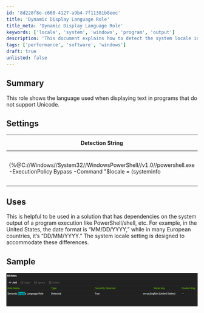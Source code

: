 ```yaml
---
id: '8d228f8e-c660-4127-a9b4-7f11381b8eec'
title: 'Dynamic Display Language Role'
title_meta: 'Dynamic Display Language Role'
keywords: ['locale', 'system', 'windows', 'program', 'output']
description: 'This document explains how to detect the system locale in Windows environments using a detection string. It highlights the importance of understanding locale settings for applications that depend on system outputs, particularly in scenarios where date formats and language settings vary by region.'
tags: ['performance', 'software', 'windows']
draft: true
unlisted: false
---
```


## Summary

This role shows the language used when displaying text in programs that do not support Unicode.

## Settings

| Detection String                                                                                                                                                                            | Comparator | Result                             | Applicable OS |
|---------------------------------------------------------------------------------------------------------------------------------------------------------------------------------------------|------------|------------------------------------|----------------|
| \{%@C://Windows//System32//WindowsPowerShell//v1.0//powershell.exe -ExecutionPolicy Bypass -Command "$locale = (systeminfo | findstr /B /C:'System Locale') -replace 'System Locale:',''; $locale.trim()"@%} | Exists     | en-us;English (United States)      | Windows        |

## Uses

This is helpful to be used in a solution that has dependencies on the system output of a program execution like PowerShell/shell, etc. For example, in the United States, the date format is “MM/DD/YYYY,” while in many European countries, it’s “DD/MM/YYYY.” The system locale setting is designed to accommodate these differences.

## Sample

![Sample Image](../../static/img/Dynamic-Display-Language-Role/image_1.png)



